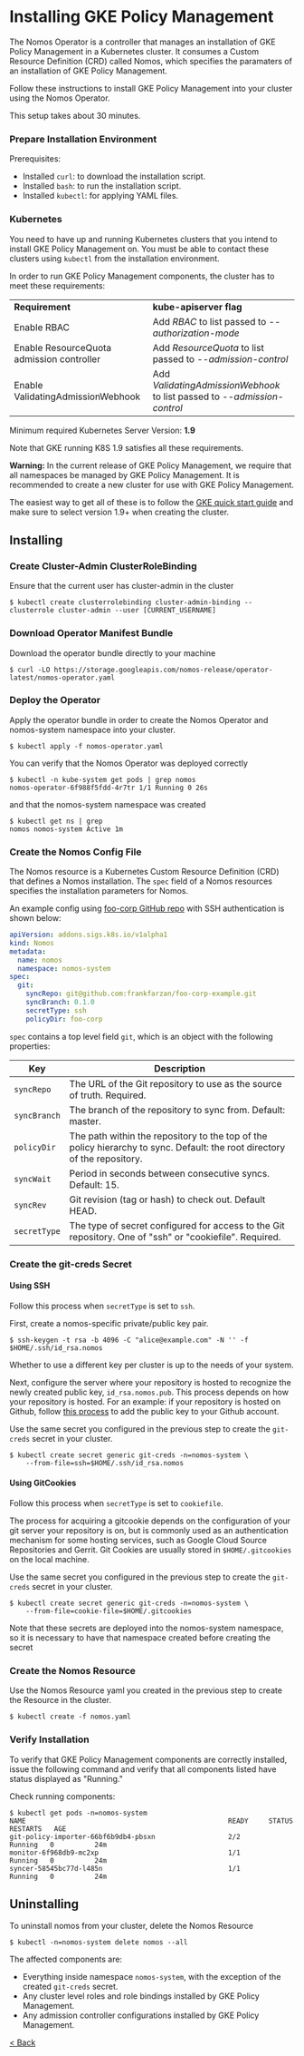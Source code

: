# Installing GKE Policy Management

The Nomos Operator is a controller that manages an installation of GKE Policy
Management in a Kubernetes cluster. It consumes a Custom Resource Definition
(CRD) called Nomos, which specifies the paramaters of an installation of GKE
Policy Management.

Follow these instructions to install GKE Policy Management into your cluster
using the Nomos Operator.

This setup takes about 30 minutes.

### Prepare Installation Environment

Prerequisites:

*   Installed `curl`: to download the installation script.
*   Installed `bash`: to run the installation script.
*   Installed `kubectl`: for applying YAML files.

### Kubernetes

You need to have up and running Kubernetes clusters that you intend to install
GKE Policy Management on. You must be able to contact these clusters using
`kubectl` from the installation environment.

In order to run GKE Policy Management components, the cluster has to meet these
requirements:

<table>
  <tr>
   <td><strong>Requirement</strong>
   </td>
   <td><strong>kube-apiserver flag</strong>
   </td>
  </tr>
  <tr>
   <td>Enable RBAC
   </td>
   <td>Add <em>RBAC</em> to list passed to <em>--authorization-mode</em>
   </td>
  </tr>
  <tr>
   <td>Enable ResourceQuota admission controller
   </td>
   <td>Add <em>ResourceQuota</em> to list passed to <em>--admission-control</em>
   </td>
  </tr>
  <tr>
   <td>Enable ValidatingAdmissionWebhook
   </td>
   <td>Add <em>ValidatingAdmissionWebhook</em> to list passed to <em>--admission-control</em>
   </td>
  </tr>
</table>

Minimum required Kubernetes Server Version: **1.9**

Note that GKE running K8S 1.9 satisfies all these requirements.

**Warning:** In the current release of GKE Policy Management, we require that
all namespaces be managed by GKE Policy Management. It is recommended to create
a new cluster for use with GKE Policy Management.

The easiest way to get all of these is to follow the
[GKE quick start guide](https://cloud.google.com/kubernetes-engine/docs/quickstart)
and make sure to select version 1.9+ when creating the cluster.

## Installing

### Create Cluster-Admin ClusterRoleBinding

Ensure that the current user has cluster-admin in the cluster

```console
$ kubectl create clusterrolebinding cluster-admin-binding --clusterrole cluster-admin --user [CURRENT_USERNAME]
```

### Download Operator Manifest Bundle

Download the operator bundle directly to your machine

```console
$ curl -LO https://storage.googleapis.com/nomos-release/operator-latest/nomos-operator.yaml
```

### Deploy the Operator

Apply the operator bundle in order to create the Nomos Operator and nomos-system
namespace into your cluster.

```console
$ kubectl apply -f nomos-operator.yaml
```

You can verify that the Nomos Operator was deployed correctly
```console
$ kubectl -n kube-system get pods | grep nomos
nomos-operator-6f988f5fdd-4r7tr 1/1 Running 0 26s
```

and that the nomos-system namespace was created
```console
$ kubectl get ns | grep
nomos nomos-system Active 1m
```

### Create the Nomos Config File

The Nomos resource is a Kubernetes Custom Resource Definition (CRD) that defines
a Nomos installation. The `spec` field of a Nomos resources specifies the
installation parameters for Nomos.

An example config using
[foo-corp GitHub repo](https://github.com/frankfarzan/foo-corp-example/tree/0.1.0)
with SSH authentication is shown below:

```yaml
apiVersion: addons.sigs.k8s.io/v1alpha1
kind: Nomos
metadata:
  name: nomos
  namespace: nomos-system
spec:
  git:
    syncRepo: git@github.com:frankfarzan/foo-corp-example.git
    syncBranch: 0.1.0
    secretType: ssh
    policyDir: foo-corp
```

`spec` contains a top level field `git`, which is an object with the following
properties:

Key          | Description
------------ | -----------
`syncRepo`   | The URL of the Git repository to use as the source of truth. Required.
`syncBranch` | The branch of the repository to sync from. Default: master.
`policyDir`  | The path within the repository to the top of the policy hierarchy to sync. Default: the root directory of the repository.
`syncWait`   | Period in seconds between consecutive syncs. Default: 15.
`syncRev`    | Git revision (tag or hash) to check out. Default HEAD.
`secretType` | The type of secret configured for access to the Git repository. One of "ssh" or "cookiefile". Required.

### Create the git-creds Secret

#### Using SSH

Follow this process when `secretType` is set to `ssh`.

First, create a nomos-specific private/public key pair.

```console
$ ssh-keygen -t rsa -b 4096 -C "alice@example.com" -N '' -f $HOME/.ssh/id_rsa.nomos
```

Whether to use a different key per cluster is up to the needs of your system.

Next, configure the server where your repository is hosted to recognize the
newly created public key, `id_rsa.nomos.pub`. This process depends on how your
repository is hosted. For an example: if your repository is hosted on Github,
follow
[this process](https://help.github.com/articles/adding-a-new-ssh-key-to-your-github-account/)
to add the public key to your Github account.

Use the same secret you configured in the previous step to create the
`git-creds` secret in your cluster.

```console
$ kubectl create secret generic git-creds -n=nomos-system \
    --from-file=ssh=$HOME/.ssh/id_rsa.nomos
```

#### Using GitCookies

Follow this process when `secretType` is set to `cookiefile`.

The process for acquiring a gitcookie depends on the configuration of your git
server your repository is on, but is commonly used as an authentication
mechanism for some hosting services, such as Google Cloud Source Repositories
and Gerrit. Git Cookies are usually stored in `$HOME/.gitcookies` on the local
machine.

Use the same secret you configured in the previous step to create the
`git-creds` secret in your cluster.

```console
$ kubectl create secret generic git-creds -n=nomos-system \
    --from-file=cookie-file=$HOME/.gitcookies
```

Note that these secrets are deployed into the nomos-system namespace, so it is
necessary to have that namespace created before creating the secret

### Create the Nomos Resource

Use the Nomos Resource yaml you created in the previous step to create the
Resource in the cluster.

```console
$ kubectl create -f nomos.yaml
```

### Verify Installation

To verify that GKE Policy Management components are correctly installed, issue
the following command and verify that all components listed have status
displayed as "Running."

Check running components:

```console
$ kubectl get pods -n=nomos-system
NAME                                                  READY     STATUS    RESTARTS   AGE
git-policy-importer-66bf6b9db4-pbsxn                  2/2       Running   0          24m
monitor-6f968db9-mc2xp                                1/1       Running   0          24m
syncer-58545bc77d-l485n                               1/1       Running   0          24m
```

## Uninstalling

To uninstall nomos from your cluster, delete the Nomos Resource

```console
$ kubectl -n=nomos-system delete nomos --all
```

The affected components are:

*   Everything inside namespace `nomos-system`, with the exception of the
    created `git-creds` secret.
*   Any cluster level roles and role bindings installed by GKE Policy
    Management.
*   Any admission controller configurations installed by GKE Policy Management.

[< Back](../../README.md)
